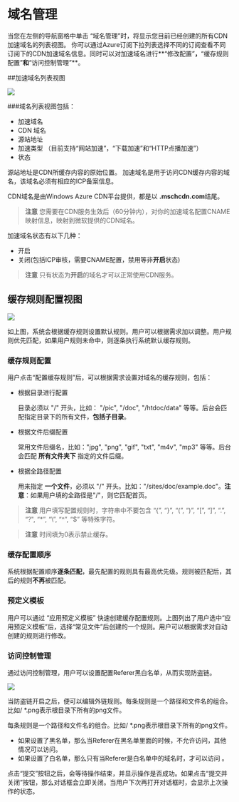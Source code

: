 # 域名管理

当您在左侧的导航窗格中单击 “域名管理”时，将显示您目前已经创建的所有CDN加速域名的列表视图。 你可以通过Azure订阅下拉列表选择不同的订阅查看不同订阅下的CDN加速域名信息。同时可以对加速域名进行**“修改配置”**，**“缓存规则配置”**和**“访问控制管理”**。

##加速域名列表视图

![][1]

###域名列表视图包括：

-   加速域名
-   CDN 域名
-   源站地址
-   加速类型 （目前支持“网站加速”，“下载加速”和“HTTP点播加速”）
-   状态

源站地址是CDN所缓存内容的原始位置。 加速域名是用于访问CDN缓存内容的域名，该域名必须有相应的ICP备案信息。

CDN域名是由Windows Azure CDN平台提供，都是以 **.mschcdn.com**结尾。

>**注意**
>您需要在CDN服务生效后（60分钟内），对你的加速域名配置CNAME映射信息，映射到微软提供的CDN域名。


加速域名状态有以下几种：

-    开启
-    关闭(包括ICP审核，需要CNAME配置，禁用等非**开启**状态)

>**注意**
>只有状态为**开启**的域名才可以正常使用CDN服务。

## 缓存规则配置视图
 
![][2]

如上图，系统会根据缓存规则设置默认规则。用户可以根据需求加以调整。用户规则优先匹配，如果用户规则未命中，则逐条执行系统默认缓存规则。


### 缓存规则配置

用户点击“配置缓存规则”后，可以根据需求设置对域名的缓存规则，包括：

- 根据目录进行配置

	目录必须以 "/" 开头，比如： "/pic", "/doc", "/htdoc/data" 等等。后台会匹配指定目录下的所有文件，**包括子目录**。

- 根据文件后缀配置

	常用文件后缀名，比如："jpg", "png", "gif", "txt", "m4v", "mp3" 等等。后台会匹配 **所有文件夹下** 指定的文件后缀。

- 根据全路径配置

	用来指定 **一个文件**，必须以 "/" 开头。比如："/sites/doc/example.doc"。**注意**：如果用户填的全路径是"/"，则它匹配首页。

>**注意**
>用户填写配置规则时，字符串中不要包含 “{”, “}”, “(”, “)”, “[”, “]”, “.”, “?", “*”, “\”, “^”, “$” 等特殊字符。

>**注意**
>时间填为0表示禁止缓存。

### 缓存配置顺序

系统根据配置顺序**逐条匹配**，最先配置的规则具有最高优先级。规则被匹配后，其后的规则**不再**被匹配。

### 预定义模板

用户可以通过 “应用预定义模板” 快速创建缓存配置规则。上图列出了用户选中“应用预定义模板”后，选择“常见文件”后创建的一个规则。用户可以根据需求对自动创建的规则进行修改。

### 访问控制管理
通过访问控制管理，用户可以设置配置Referer黑白名单，从而实现防盗链。

![][3]

当防盗链开启之后，便可以编辑外链规则。每条规则是一个路径和文件名的组合。比如/ *.png表示根目录下所有的png文件。

每条规则是一个路径和文件名的组合。比如/ *.png表示根目录下所有的png文件。

- 如果设置了黑名单，那么当Referer在黑名单里面的时候，不允许访问，其他情况可以访问。
- 如果设置了白名单，那么只有当Referer是白名单中的域名时，才可以访问 。

点击“提交”按钮之后，会等待操作结束，并显示操作是否成功。如果点击“提交并关闭”按钮，那么对话框会立即关闭。当用户下次再打开对话框时，会显示上次操作的状态。

[1]: images/003.png
[2]: images/cache-policy-2.png
[3]: images/access-control.png